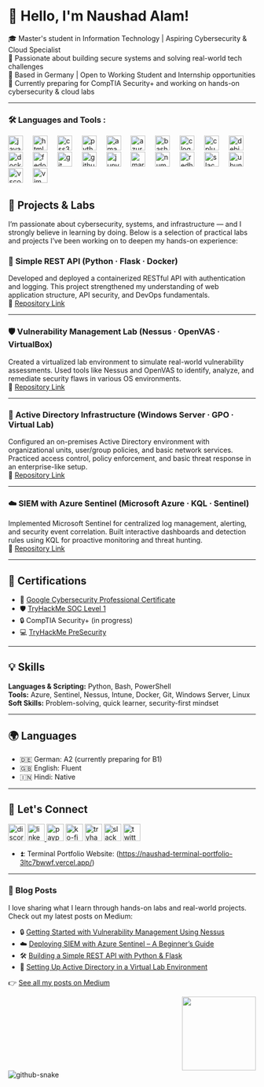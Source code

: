 # 👋 Hello, I'm Naushad Alam!

🎓 Master's student in Information Technology | Aspiring Cybersecurity & Cloud Specialist  
🔐 Passionate about building secure systems and solving real-world tech challenges  
📍 Based in Germany | Open to Working Student and Internship opportunities  
🚀 Currently preparing for CompTIA Security+ and working on hands-on cybersecurity & cloud labs  

---

### :hammer_and_wrench: Languages and Tools :

<div align="left">
  <img src="https://cdn.jsdelivr.net/gh/devicons/devicon/icons/javascript/javascript-original.svg" height="30" alt="javascript logo"  />
  <img width="12" />
  <img src="https://cdn.jsdelivr.net/gh/devicons/devicon/icons/html5/html5-original.svg" height="30" alt="html5 logo"  />
  <img width="12" />
  <img src="https://cdn.jsdelivr.net/gh/devicons/devicon/icons/css3/css3-original.svg" height="30" alt="css3 logo"  />
  <img width="12" />
  <img src="https://cdn.jsdelivr.net/gh/devicons/devicon/icons/python/python-original.svg" height="30" alt="python logo"  />
  <img width="12" />
  <img src="https://cdn.jsdelivr.net/gh/devicons/devicon/icons/amazonwebservices/amazonwebservices-line-wordmark.svg" height="30" alt="amazonwebservices logo"  />
  <img width="12" />
  <img src="https://cdn.jsdelivr.net/gh/devicons/devicon/icons/azure/azure-original.svg" height="30" alt="azure logo"  />
  <img width="12" />
  <img src="https://cdn.jsdelivr.net/gh/devicons/devicon/icons/bash/bash-original.svg" height="30" alt="bash logo"  />
  <img width="12" />
  <img src="https://cdn.jsdelivr.net/gh/devicons/devicon/icons/c/c-original.svg" height="30" alt="c logo"  />
  <img width="12" />
  <img src="https://cdn.jsdelivr.net/gh/devicons/devicon/icons/cplusplus/cplusplus-original.svg" height="30" alt="cplusplus logo"  />
  <img width="12" />
  <img src="https://cdn.jsdelivr.net/gh/devicons/devicon/icons/debian/debian-original.svg" height="30" alt="debian logo"  />
  <img width="12" />
  <img src="https://cdn.jsdelivr.net/gh/devicons/devicon/icons/docker/docker-original.svg" height="30" alt="docker logo"  />
  <img width="12" />
  <img src="https://cdn.jsdelivr.net/gh/devicons/devicon/icons/fedora/fedora-original.svg" height="30" alt="fedora logo"  />
  <img width="12" />
  <img src="https://cdn.jsdelivr.net/gh/devicons/devicon/icons/git/git-original.svg" height="30" alt="git logo"  />
  <img width="12" />
  <img src="https://cdn.jsdelivr.net/gh/devicons/devicon/icons/github/github-original.svg" height="30" alt="github logo"  />
  <img width="12" />
  <img src="https://cdn.jsdelivr.net/gh/devicons/devicon/icons/jupyter/jupyter-original.svg" height="30" alt="jupyter logo"  />
  <img width="12" />
  <img src="https://cdn.jsdelivr.net/gh/devicons/devicon/icons/markdown/markdown-original.svg" height="30" alt="markdown logo"  />
  <img width="12" />
  <img src="https://cdn.jsdelivr.net/gh/devicons/devicon/icons/numpy/numpy-original.svg" height="30" alt="numpy logo"  />
  <img width="12" />
  <img src="https://cdn.jsdelivr.net/gh/devicons/devicon/icons/redhat/redhat-original.svg" height="30" alt="redhat logo"  />
  <img width="12" />
  <img src="https://cdn.jsdelivr.net/gh/devicons/devicon/icons/slack/slack-original.svg" height="30" alt="slack logo"  />
  <img width="12" />
  <img src="https://cdn.jsdelivr.net/gh/devicons/devicon/icons/ubuntu/ubuntu-plain.svg" height="30" alt="ubuntu logo"  />
  <img width="12" />
  <img src="https://cdn.jsdelivr.net/gh/devicons/devicon/icons/vscode/vscode-original.svg" height="30" alt="vscode logo"  />
  <img width="12" />
  <img src="https://cdn.jsdelivr.net/gh/devicons/devicon/icons/vim/vim-original.svg" height="30" alt="vim logo"  />
</div>




## 🧪 Projects & Labs

I’m passionate about cybersecurity, systems, and infrastructure — and I strongly believe in learning by doing. Below is a selection of practical labs and projects I’ve been working on to deepen my hands-on experience:

### 🔧 Simple REST API (Python · Flask · Docker)
Developed and deployed a containerized RESTful API with authentication and logging. This project strengthened my understanding of web application structure, API security, and DevOps fundamentals.  
🔗 [Repository Link](#)

---

### 🛡️ Vulnerability Management Lab (Nessus · OpenVAS · VirtualBox)
Created a virtualized lab environment to simulate real-world vulnerability assessments. Used tools like Nessus and OpenVAS to identify, analyze, and remediate security flaws in various OS environments.  
🔗 [Repository Link](#)

---

### 🏢 Active Directory Infrastructure (Windows Server · GPO · Virtual Lab)
Configured an on-premises Active Directory environment with organizational units, user/group policies, and basic network services. Practiced access control, policy enforcement, and basic threat response in an enterprise-like setup.  
🔗 [Repository Link](#)

---

### ☁️ SIEM with Azure Sentinel (Microsoft Azure · KQL · Sentinel)
Implemented Microsoft Sentinel for centralized log management, alerting, and security event correlation. Built interactive dashboards and detection rules using KQL for proactive monitoring and threat hunting.  
🔗 [Repository Link](#)


---

## 📜 Certifications

- 🧾 [Google Cybersecurity Professional Certificate](https://www.coursera.org/account/accomplishments/specialization/certificate/5RXJWAVZ9QJ3)
- 🛡️ [TryHackMe SOC Level 1](https://tryhackme-certificates.s3-eu-west-1.amazonaws.com/THM-NNDU0IWYBR.png)
- 🔒 CompTIA Security+ (in progress)
- 💻 [TryHackMe PreSecurity](https://tryhackme-certificates.s3-eu-west-1.amazonaws.com/THM-0CLDYQTSZ7.png)

---
<!---
Summer-source42/Summer-source42 is a ✨ special ✨ repository because its `README.md` (this file) appears on your GitHub profile.
You can click the Preview link to take a look at your changes.
--->
## 💡 Skills

**Languages & Scripting:** Python, Bash, PowerShell  
**Tools:** Azure, Sentinel, Nessus, Intune, Docker, Git, Windows Server, Linux  
**Soft Skills:** Problem-solving, quick learner, security-first mindset

---
## 🌍 Languages

- 🇩🇪 German: A2 (currently preparing for B1)  
- 🇬🇧 English: Fluent
- 🇮🇳 Hindi: Native

---
## 🤝 Let's Connect

<!-- 📫 Email: [your.email@example.com]
💼 LinkedIn: [linkedin.com/in/yourprofile](#)  
🌐 Portfolio/GitHub Projects: [github.com/yourusername](#) -->
<div align="left">
  <img src="https://img.shields.io/static/v1?message=Discord&logo=discord&label=&color=7289DA&logoColor=white&labelColor=&style=for-the-badge" height="35" alt="discord logo"  />
  <a href="https://www.linkedin.com/in/iamnaushad/" target="_blank">
    <img src="https://img.shields.io/static/v1?message=LinkedIn&logo=linkedin&label=&color=0077B5&logoColor=white&labelColor=&style=for-the-badge" height="35" alt="linkedin logo"  />
  </a>
  <img src="https://img.shields.io/static/v1?message=PayPal&logo=paypal&label=&color=00457C&logoColor=white&labelColor=&style=for-the-badge" height="35" alt="paypal logo"  />
  <img src="https://img.shields.io/static/v1?message=Ko-fi&logo=ko-fi&label=&color=F16061&logoColor=white&labelColor=&style=for-the-badge" height="35" alt="ko-fi logo"  />
  <img src="https://img.shields.io/static/v1?message=TryHackMe&logo=tryhackme&label=&color=88cc14&logoColor=white&labelColor=&style=for-the-badge" height="35" alt="tryhackme logo"  />
  <img src="https://img.shields.io/static/v1?message=Slack&logo=slack&label=&color=4A154B&logoColor=white&labelColor=&style=for-the-badge" height="35" alt="slack logo"  />
  <img src="https://img.shields.io/static/v1?message=Twitter&logo=twitter&label=&color=1DA1F2&logoColor=white&labelColor=&style=for-the-badge" height="35" alt="twitter logo"  />
</div>

- ⏫: Terminal Portfolio Website: (https://naushad-terminal-portfolio-3ltc7bwwf.vercel.app/)

---

### 📝 Blog Posts

I love sharing what I learn through hands-on labs and real-world projects. Check out my latest posts on Medium:

- 🔒 [Getting Started with Vulnerability Management Using Nessus](https://medium.com/your-nessus-post)
- ☁️ [Deploying SIEM with Azure Sentinel – A Beginner’s Guide](https://medium.com/your-azure-sentinel-post)
- 🛠️ [Building a Simple REST API with Python & Flask](https://medium.com/your-rest-api-post)
- 🧱 [Setting Up Active Directory in a Virtual Lab Environment](https://medium.com/your-ad-lab-post)

👉 [See all my posts on Medium](https://medium.com/@iamnaushad)


<img align="right" height="150" src="https://i.imgflip.com/65efzo.gif"  />

###

<br clear="both">


<picture>
  <source media="(prefers-color-scheme: dark)" srcset="https://raw.githubusercontent.com/tobiasmeyhoefer/Summer-source42/output/github-snake-dark.svg" />
  <source media="(prefers-color-scheme: light)" srcset="https://raw.githubusercontent.com/tobiasmeyhoefer/tobiasmeyhoefer/output/github-snake.svg" />
  <img alt="github-snake" src="https://raw.githubusercontent.com/tobiasmeyhoefer/tobiasmeyhoefer/output/github-snake.svg" />
</picture>

###
